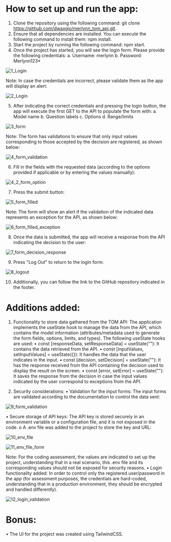 # How to set up and run the app:

1. Clone the repository using the following command: git clone https://github.com/dwaxgio/merlynn_tom_api.git.
2. Ensure that all dependencies are installed. You can execute the following command to install them: npm install.
3. Start the project by running the following command: npm start.
4. Once the project has started, you will see the login form. Please provide the following credentials:
   a. Username: merlynn
   b. Password: Merlynn123*

![1_Login](./readme_images/1_login.png)

Note: In case the credentials are incorrect, please validate them as the app will display an alert:

![2_Login](./readme_images/2_login.png)

5. After indicating the correct credentials and pressing the login button, the app will execute the first GET to the API to populate the form with:
   a. Model name
   b. Question labels
   c. Options
   d. Range/limits

![3_form](./readme_images/3_form.png)

Note: The form has validations to ensure that only input values corresponding to those accepted by the decision are registered, as shown below:

![4_form_validation](./readme_images/4_form_validation.png)

6. Fill in the fields with the requested data (according to the options provided if applicable or by entering the values manually):

![4_2_form_option](./readme_images/4_2_form_option.png)

7. Press the submit button:

![5_form_filled](./readme_images/5_form_filled.png)

Note: The form will show an alert if the validation of the indicated data represents an exception for the API, as shown below:

![6_form_filled_exception](./readme_images/6_form_filled_exception.png)

8. Once the data is submitted, the app will receive a response from the API indicating the decision to the user:

![7_form_decision_response](./readme_images/7_form_decision_response.png)

9. Press "Log Out" to return to the login form:

![8_logout](./readme_images/8_logout.png)

10. Additionally, you can follow the link to the GitHub repository indicated in the footer.

# Additions added:

1. Functionality to store data gathered from the TOM API: The application implements the useState hook to manage the data from the API, which contains the model information (attributes/metadata used to generate the form fields, options, limits, and types). The following useState hooks are used:
   • const [responseData, setResponseData] = useState(""): It contains the data retrieved from the API.
   • const [inputValues, setInputValues] = useState({}): It handles the data that the user indicates in the input.
   • const [decision, setDecision] = useState(""): It has the response received from the API containing the decision used to display the result on the screen.
   • const [error, setError] = useState(""): It saves the response from the decision in case the input values indicated by the user correspond to exceptions from the API.

2. Security considerations:
   • Validation for the input forms: The input forms are validated according to the documentation to control the data sent:

![9_form_validation](./readme_images/9_form_validation.png)

• Secure storage of API keys: The API key is stored securely in an environment variable or a configuration file, and it is not exposed in the code.
o A .env file was added to the project to store the key and URL:

![10_env_file](./readme_images/10_env_file.png)

![11_env_file_form](./readme_images/11_env_file_form.png)

Note: For the coding assessment, the values are indicated to set up the project, understanding that in a real scenario, this .env file and its corresponding values should not be exposed for security reasons.
• Login functionality added: In order to control only the registered user/password in the app (for assessment purposes, the credentials are hard-coded, understanding that in a production environment, they should be encrypted and handled differently).

![12_login_validation](./readme_images/12_login_validation.png)

# Bonus:

• The UI for the project was created using TailwindCSS.
